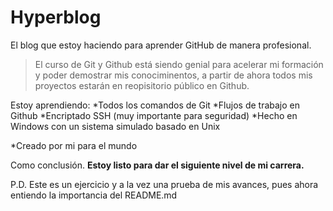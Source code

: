 # Hyperblog
El blog que estoy haciendo para aprender GitHub de manera profesional.
>El curso de Git y Github está siendo genial para acelerar mi formación y poder demostrar mis conociminentos, a partir de ahora todos mis proyectos estarán en reopisitorio público en Github.

Estoy aprendiendo:
*Todos los comandos de Git
*Flujos de trabajo en Github
*Encriptado SSH (muy importante para seguridad)
*Hecho en Windows con un sistema simulado basado en Unix

*Creado por mi para el mundo

Como conclusión. **Estoy listo para dar el siguiente nivel de mi carrera.**

P.D. Este es un ejercicio y a la vez una prueba de mis avances, pues ahora entiendo la importancia del README.md
